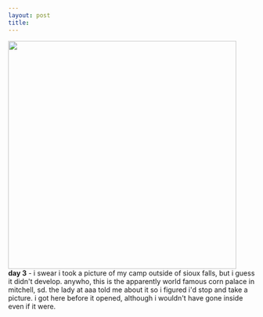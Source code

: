 ```yaml
---
layout: post
title: 
---
```


<a href="images/10.jpg"><img width=466 src="images/10.jpg"/></a><br/>
<b>day 3</b> - i swear i took a picture of my camp outside of sioux falls, but i guess it didn't develop. anywho, this is the apparently world famous corn palace in mitchell, sd. the lady at aaa told me about it so i figured i'd stop and take a picture. i got here before it opened, although i wouldn't have gone inside even if it were.
